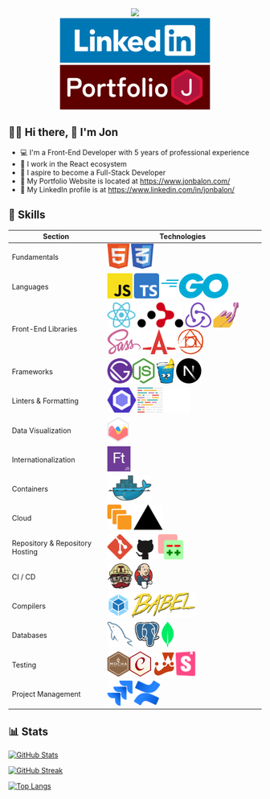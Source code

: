 <div align="center">
  <img src="https://media.giphy.com/media/vqxviVfqGAa14SgeiC/giphy.gif" style="width: 275px;" />

  <div id="badges">
    <a href="https://www.linkedin.com/in/jonbalon/">
      <img src="./assets/social/LinkedIn Social Button.svg" />
    </a>
    <a href="https://www.jonbalon.com/">
      <img src="./assets/social/Portfolio Button.svg" />
    </a>
  </div>
</div>

## :man_technologist: Hi there, :wave: I'm Jon

- :computer: I'm a Front-End Developer with 5 years of professional experience
- :hammer: I work in the React ecosystem
- :telescope: I aspire to become a Full-Stack Developer
- :link: My Portfolio Website is located at https://www.jonbalon.com/
- :link: My LinkedIn profile is at https://www.linkedin.com/in/jonbalon/

## :hammer: Skills

| Section                         | Technologies                                                                                                                                                                                                                                                                                                                                                                                                                                                                                                                                                                  |
| ------------------------------- | ----------------------------------------------------------------------------------------------------------------------------------------------------------------------------------------------------------------------------------------------------------------------------------------------------------------------------------------------------------------------------------------------------------------------------------------------------------------------------------------------------------------------------------------------------------------------------- |
| Fundamentals                    | <img src="./assets/technologies/html5.svg" title="HTML5" height="50px"> <img src="./assets/technologies/css3.svg" title="CSS3" height="50px">                                                                                                                                                                                                                                                                                                                                                                                                                                 |
| Languages                       | <img src="./assets/technologies/javascript.svg" title="JavaScript" height="50px"> <img src="./assets/technologies/typescript.svg" title="TypeScript" height="50px"> <img src="./assets/technologies/golang.svg" title="Golang" height="50px">                                                                                                                                                                                                                                                                                                                                 |
| Front-End Libraries             | <img src="./assets/technologies/react.svg" title="React" height="50px"> <img src="./assets/technologies/react-router.svg" title="React Router" height="50px"> <img src="./assets/technologies/redux.svg" title="Redux" height="50px"> <img src="./assets/technologies/styled-components.svg" title="Styled Components" height="50px"> <img src="./assets/technologies/sass.svg" title="Sass" height="50px"> <img src="./assets/technologies/autoprefixer.svg" title="Autoprefixer" height="50px"> <img src="./assets/technologies/postcss.svg" title="PostCSS" height="50px"> |
| Frameworks                      | <img src="./assets/technologies/gatsby.svg" title="Gatsby.js" height="50px"><img src="./assets/technologies/nodejs.svg" title="Node.js / Express.js" height="50px"> <img src="./assets/technologies/gin.svg" title="Gin / Gonic" height="50px"> <img src="./assets/technologies/nextjs.svg" title="Next.js" height="50px">                                                                                                                                                                                                                                                    |
| Linters & Formatting            | <img src="./assets/technologies/eslint.svg" title="ESLint" height="50px"> <img src="./assets/technologies/prettier.svg" title="Prettier" height="50px"> <img src="./assets/technologies/stylelint.svg" title="Stylelint" height="50px">                                                                                                                                                                                                                                                                                                                                       |
| Data Visualization              | <img src="./assets/technologies/chartjs.svg" title="Chart.js" height="50px">                                                                                                                                                                                                                                                                                                                                                                                                                                                                                                  |
| Internationalization            | <img src="./assets/technologies/formatjs.svg" title="Format.js" height="50px">                                                                                                                                                                                                                                                                                                                                                                                                                                                                                                |
| Containers                      | <img src="./assets/technologies/docker.svg" title="Docker" height="50px">                                                                                                                                                                                                                                                                                                                                                                                                                                                                                                     |
| Cloud                           | <img src="./assets/technologies/ec2.svg" title="Amazon EC2" height="50px"> <img src="./assets/technologies/vercel.svg" title="Vercel" height="50px">                                                                                                                                                                                                                                                                                                                                                                                                                          |
| Repository & Repository Hosting | <img src="./assets/technologies/git.svg" title="Git" height="50px"><img src="./assets/technologies/github.svg" title="GitHub" height="50px"><img src="./assets/technologies/gerrit.svg" title="Gerrit" height="50px">                                                                                                                                                                                                                                                                                                                                                         |
| CI / CD                         | <img src="./assets/technologies/travis.svg" title="Travis CI" height="50px"> <img src="./assets/technologies/jenkins.svg" title="Jenkins" height="50px">                                                                                                                                                                                                                                                                                                                                                                                                                      |
| Compilers                       | <img src="./assets/technologies/webpack.svg" title="Webpack" height="50px"> <img src="./assets/technologies/babel.svg" title="Babel" height="50px">                                                                                                                                                                                                                                                                                                                                                                                                                           |
| Databases                       | <img src="./assets/technologies/mysql.svg" title="MySQL" height="50px"> <img src="./assets/technologies/postgres.svg" title="PostgreSQL" height="50px"> <img src="./assets/technologies/mongodb.svg" title="MongoDB" height="50px">                                                                                                                                                                                                                                                                                                                                           |
| Testing                         | <img src="./assets/technologies/mocha.svg" title="Mocha.js" height="50px"><img src="./assets/technologies/chaijs.svg" title="Chai.js" height="50px"> <img src="./assets/technologies/jest.svg" title="Jest" height="50px"><img src="./assets/technologies/storybook.svg" title="Storybook" height="50px">                                                                                                                                                                                                                                                                     |
| Project Management              | <img src="./assets/technologies/jira.svg" title="Atlassian Jira" height="50px"> <img src="./assets/technologies/confluence.svg" title="Atlassian Confluence" height="50px">                                                                                                                                                                                                                                                                                                                                                                                                   |

## :bar_chart: Stats

[![GitHub Stats](https://github-readme-stats.vercel.app/api?username=Jon1701&count_private=true&show_icons=true&theme=dracula)](https://github.com/anuraghazra/github-readme-stats)

[![GitHub Streak](http://github-readme-streak-stats.herokuapp.com?user=Jon1701&theme=dracula&date_format=%5BY.%5Dn.j)](https://git.io/streak-stats)

[![Top Langs](https://github-readme-stats.vercel.app/api/top-langs/?username=Jon1701&layout=default&count_private=true&show_icons=true&theme=dracula)](https://github.com/anuraghazra/github-readme-stats)
